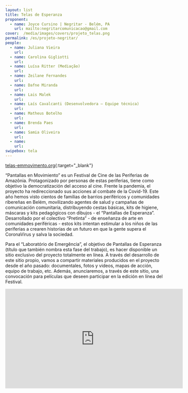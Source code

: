 ```yaml
---
layout: list
title: Telas de Esperanza
proponent:
  - name: Joyce Cursino | Negritar - Belém, PA
    url: mailto:negritarcomunicacao@gmail.com
cover:  /media/images/covers/projeto_telas.png
permalink: /es/projeto-negritar/
people:
  - name: Juliana Vieira
    url: 
  - name: Carolina Gigliotti
    url: 
  - name: Luísa Ritter (Mediação)
    url: 
  - name: Zeilane Fernandes
    url: 
  - name: Dafne Miranda
    url: 
  - name: Lais Malek
    url: 
  - name: Laís Cavalcanti (Desenvolvedora – Equipe técnica)
    url: 
  - name: Matheus Botelho
    url: 
  - name: Brenda Paes
    url: 
  - name: Samia Oliveira
    url: 
  - name: 
    url: 
swipebox: tela
---
```


[telas-emmovimento.org](http://www.telas-emmovimento.org/){:target="_blank"}
  
“Pantallas en Movimiento” es un Festival de Cine de las Periferias de Amazônia. Protagonizado por personas de estas periferias, tiene como objetivo la democratización del acceso al cine. Frente la pandemia, el proyecto ha redireccionado sus acciones al combate de la Covid-19. Este año hemos visto cientos de familias de barrios periféricos y comunidades ribereñas en Belém, movilizando agentes de salud y campañas de comunicación comunitaria, distribuyendo cestas básicas, kits de higiene, máscaras y kits pedagógicos con dibujos - el “Pantallas de Esperanza”. Desarrollado por el colectivo “Pretinta” - de enseñanza de arte en comunidades periféricas - estos kits intentan estimular a los niños de las periferias a crearen historias de un futuro en que la gente supera el CoronaVirus y salva la sociedad.
  
Para el “Laboratório de Emergência”, el objetivo de Pantallas de Esperanza (título que también nombra esta fase del trabajo), es hacer disponible un sitio exclusivo del proyecto totalmente en línea. A través del desarrollo de este sitio propio, vamos a compartir materiales producidos en el proyecto desde el año pasado: documentales, fotos y videos, mapas de acción, equipo de trabajo, etc. Además, anunciaremos, a través de este sitio, una convocación para películas que deseen participar en la edición en línea del Festival.
  
<div class="video-wrapper video-wrapper-16x9">
<iframe width="560" height="315" src="https://www.youtube.com/embed/Z08nsuJ026s" frameborder="0" allow="accelerometer; autoplay; encrypted-media; gyroscope; picture-in-picture" allowfullscreen></iframe>
</div>